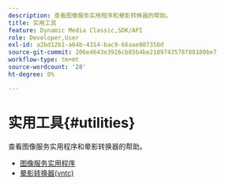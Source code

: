 ```yaml
---
description: 查看图像服务实用程序和晕影转换器的帮助。
title: 实用工具
feature: Dynamic Media Classic,SDK/API
role: Developer,User
exl-id: a2bd12b1-a64b-4314-bac9-66aae807356d
source-git-commit: 206e4643e3926cb85b4be2189743578f88180be7
workflow-type: tm+mt
source-wordcount: '28'
ht-degree: 0%

---
```


# 实用工具{#utilities}

查看图像服务实用程序和晕影转换器的帮助。

* [图像服务实用程序](/help/aem-is-ir-api/is-api/is-utils/utilities/c-utils-home.md)
* [晕影转换器(vntc)](/help/aem-is-ir-api/utilities/c-ir-vignette-converter-vntc/c-ir-vignette-converter-vntc.md)
